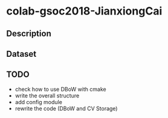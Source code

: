 # colab-gsoc2018-JianxiongCai
## Description

## Dataset

## TODO
- check how to use DBoW with cmake
- write the overall structure
- add config module
- rewrite the code (DBoW and CV Storage)